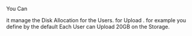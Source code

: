 You Can 

it manage the Disk Allocation for the Users.
for Upload . 
for example you define by the default Each User can Upload 20GB on the Storage.

